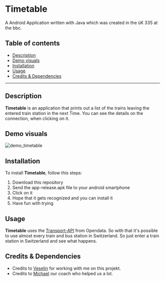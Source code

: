 # Timetable
A Android Application written with Java which was created in the üK 335 at the bbc.

## Table of contents
* [Description](https://github.com/naTariks/Timetable#description)
* [Demo visuals](https://github.com/naTariks/Timetable#demo-visuals)
* [Installation](https://github.com/naTariks/Timetable#installation)
* [Usage](https://github.com/naTariks/Timetable#usage)
* [Credits & Dependencies](https://github.com/naTariks/Timetable#credits--dependencies)
---

## Description  
**Timetable** is an application that prints out a list of the trains leaving the entered train station in the next Time. You can see the details on the connection, when clicking on it.

## Demo visuals

![demo_timetable](https://user-images.githubusercontent.com/106762691/190151968-e590c7b9-56e6-404c-bcce-98c1c9f83cd4.gif)

## Installation
To install **Timetable**, follow this steps:

1. Download this repository
2. Send the app-release.apk file to your android smartphone
3. Click on it
4. Hope that it gets recognized and you can install it
5. Have fun with trying

## Usage
**Timetable** uses the <a href="https://transport.opendata.ch/">Transport-API</a> from Opendata. So with that it's possible to use almost every train and bus station in Switzerland.
So just enter a train station in Switzerland and see what happens.
  
## Credits & Dependencies
* Credits to [Veselin](https://github.com/ByVEVE) for working with me on this projekt.
* Credits to [Michael](https://github.com/dotSp0T) our coach who helped us a lot.
